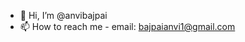 - 👋 Hi, I’m @anvibajpai
- 📫 How to reach me - email: bajpaianvi1@gmail.com
<!---
anvibajpai/anvibajpai is a ✨ special ✨ repository because its `README.md` (this file) appears on your GitHub profile.
You can click the Preview link to take a look at your changes.
--->
